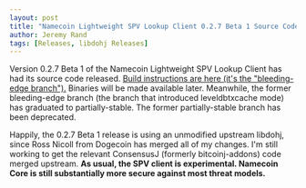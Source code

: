 ```yaml
---
layout: post
title: "Namecoin Lightweight SPV Lookup Client 0.2.7 Beta 1 Source Code Available"
author: Jeremy Rand
tags: [Releases, libdohj Releases]
---
```


Version 0.2.7 Beta 1 of the Namecoin Lightweight SPV Lookup Client has had its source code released.  [Build instructions are here (it's the "bleeding-edge branch").]({{site.baseurl}}docs/bitcoinj-name-lookups/)  Binaries will be made available later.  Meanwhile, the former bleeding-edge branch (the branch that introduced leveldbtxcache mode) has graduated to partially-stable.  The former partially-stable branch has been deprecated.

Happily, the 0.2.7 Beta 1 release is using an unmodified upstream libdohj, since Ross Nicoll from Dogecoin has merged all of my changes.  I'm still working to get the relevant ConsensusJ (formerly bitcoinj-addons) code merged upstream.  **As usual, the SPV client is experimental.  Namecoin Core is still substantially more secure against most threat models.**
